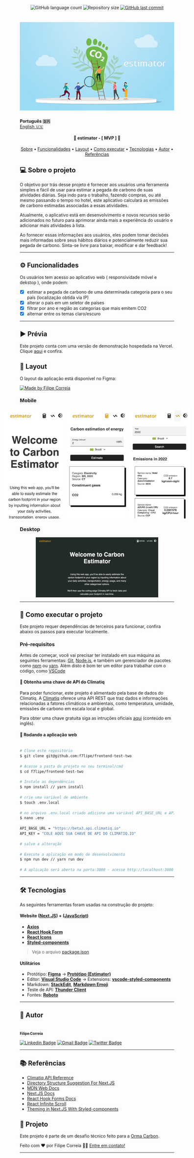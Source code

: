 
<p align="center">
  <img alt="GitHub language count" src="https://img.shields.io/github/languages/count/f7lipe/frontend-test-two?color=%2304D361">

  <img alt="Repository size" src="https://img.shields.io/github/repo-size/f7lipe/frontend-test-two">
  
  <a href="https://github.com/f7lipe/frontend-test-two/commits/master">
    <img alt="GitHub last commit" src="https://img.shields.io/github/last-commit/f7lipe/frontend-test-two">
  </a>
    
</p>
<h1 align="center">
    <img alt="Banner" title="#Banner" src="./dir-assets/banner.png" />
</h1>

<strong>Português 🇧🇷</strong>
<br>
[English 🇺🇸](./README-en.md) 

<h4 align="center"> 
	🚧 estimator - [ MVP ] 🚧
</h4>

<p align="center">
 <a href="#-sobre-o-projeto">Sobre</a> •
 <a href="#-funcionalidades">Funcionalidades</a> •
 <a href="#-layout">Layout</a> • 
 <a href="#-como-executar-o-projeto">Como executar</a> • 
 <a href="#-tecnologias">Tecnologias</a> • 
 <a href="#-autor">Autor</a> • 
 <a href="#-referências">Referências</a>
</p>


## 💻 Sobre o projeto

O objetivo por trás desse projeto é fornecer aos usuários uma ferramenta simples e fácil de usar para estimar a pegada de carbono de suas atividades diárias. Seja indo para o trabalho, fazendo compras, ou até mesmo passando o tempo no hotel, este aplicativo calculará as emissões de carbono estimadas associadas a essas atividades.

Atualmente, o aplicativo está em desenvolvimento e novos recursos serão adicionados no futuro para aprimorar ainda mais a experiência do usuário e adicionar mais atividades à lista.

Ao fornecer essas informações aos usuários, eles podem tomar decisões mais informadas sobre seus hábitos diários e potencialmente reduzir sua pegada de carbono. Sinta-se livre para baixar, modificar e dar feedback!

---

## ⚙️ Funcionalidades

   Os usuários tem acesso ao aplicativo web ( responsividade móvel e dekstop ), onde podem:
  - [x] estimar a pegada de carbono de uma determinada categoria para o seu país (localização obtida via IP)  
  - [x] alterar o país em um seletor de países 
  - [x] filtrar por ano e região as categorias que mais emitem CO2
  - [x] alternar entre os temas claro/escuro
 
---

## ▶️ Prévia

Este projeto conta com uma versão de demonstração hospedada na Vercel. Clique [aqui](https://estimator.vercel.app/) e confira. 

## 🎨 Layout

O layout da aplicação está disponível no Figma:

<a href="https://www.figma.com/file/ybGM12I43VwEIB1ZAlLZo9/Estimator?node-id=0%3A1&t=0Fwzhkrt5hKdWqSR-1">
  <img alt="Made by Filipe Correia" src="https://img.shields.io/badge/Acessar%20Layout%20-Figma-%2304D361">
</a>


### Mobile

<p align="center" style="display: flex; align-items: flex-start; justify-content: center;">
  <img alt="Estimator Welcoming Page on a mobile device" title="#Mobile" src="./dir-assets/splash-mobile.png" width="200px" style="margin: 2px">
  <img alt="Estimator Categories Page on a mobile device" title="#Mobile" src="./dir-assets/estimate-mobile.png" width="200px" style="margin: 2px">
  <img alt="Estimator Stats Page on a mobile device" title="#Mobile" src="./dir-assets/stats-mobile.png" width="200px" style="margin: 2px">
</p>

### Desktop

<p align="center" style="display: flex; align-items: flex-start; justify-content: center;">
  <img alt="Estimator Welcoming Page on a larger screen" title="#Large" src="./dir-assets/splash.png" width="400px">
</p>

---

## 🚀 Como executar o projeto

Este projeto requer dependências de terceiros para funcionar, confira abaixo os passos para executar localmente. 

### Pré-requisitos

Antes de começar, você vai precisar ter instalado em sua máquina as seguintes ferramentas:
[Git](https://git-scm.com), [Node.js](https://nodejs.org/en/), e também um gerenciador de pacotes como [npm](https://www.npmjs.com/package/npm) ou [yarn](https://classic.yarnpkg.com/lang/en/docs/install/). 
Além disto é bom ter um editor para trabalhar com o código, como [VSCode](https://code.visualstudio.com/)

#### 🔑 Obtenha uma chave de API do Climatiq 

Para poder funcionar, este projeto é alimentado pela base de dados do Climatiq. A [Climatiq](https://www.climatiq.io) oferece uma API REST que traz dados e informações relacionadas a fatores climáticos e ambientais, como temperatura, umidade, emissões de carbono em escala local e global. 

Para obter uma chave gratuita siga as intruções oficiais [aqui](https://www.climatiq.io/docs/guides/getting-api-key) (conteúdo em inglês).  

#### 🧭 Rodando a aplicação web

```bash

# Clone este repositório
$ git clone git@github.com:f7lipe/frontend-test-two

# Acesse a pasta do projeto no seu terminal/cmd
$ cd f7lipe/frontend-test-two

# Instale as dependências
$ npm install // yarn install

# crie uma variável de ambiente
$ touch .env.local 

# no arquivo .env.local criado adicione uma variável API_BASE_URL e API_KEY como mostrado no arquivo .env.example localizado na pasta raíz deste diretório
$ nano .env 

API_BASE_URL = "https://beta3.api.climatiq.io"
API_KEY = "COLE AQUI SUA CHAVE DE API DO CLIMATIQ.IO"

# salve a alteração

# Execute a aplicação em modo de desenvolvimento
$ npm run dev // yarn run dev

# A aplicação será aberta na porta:3000 - acesse http://localhost:3000

```

---

## 🛠 Tecnologias

As seguintes ferramentas foram usadas na construção do projeto:

#### **Website**  ([Next.JS](https://nextjs.org))  +  ([JavaScript](https://www.javascript.com))

-   **[Axios](https://github.com/axios/axios)**
-   **[React Hook Form](https://react-hook-form.com)**
-   **[React Icons](https://react-icons.github.io/react-icons/)**
-   **[Styled-components](https://styled-components.com/)**

> Veja o arquivo [package.json](https://github.com/f7lipe/frontend-test-two/package.json)


#### Utilitários

-   Protótipo:  **[Figma](https://www.figma.com/)**  →  **[Protótipo (Estimator)](https://www.figma.com/file/ybGM12I43VwEIB1ZAlLZo9/Estimator?node-id=0%3A1&t=0Fwzhkrt5hKdWqSR-1)**
-   Editor:  **[Visual Studio Code](https://code.visualstudio.com/)**  → Extensions:  **[vscode-styled-components](https://marketplace.visualstudio.com/items?itemName=styled-components.vscode-styled-components)**
-   Markdown:  **[StackEdit](https://stackedit.io/)**,  **[Markdown Emoji](https://gist.github.com/rxaviers/7360908)**
-   Teste de API:  **[Thunder Client](https://marketplace.visualstudio.com/items?itemName=rangav.vscode-thunder-client)**
-   Fontes: **[Roboto](https://fonts.google.com/specimen/Roboto)**
---

## 🦸 Autor

<a href="https://github.com/f7lipe">
 <img style="border-radius: 50%;" src="https://avatars.githubusercontent.com/u/16584058?v=4" width="100px;" alt=""/>
 <br />
 <sub><b>Filipe Correia</b></sub></a>
 <br />

[![Linkedin Badge](https://img.shields.io/badge/-Filipe-blue?style=flat-square&logo=Linkedin&logoColor=white&link=https://www.linkedin.com/in/f7lipe/)](https://www.linkedin.com/in/f7lipe/) 
[![Gmail Badge](https://img.shields.io/badge/-email-c14438?style=flat-square&logo=Gmail&logoColor=white&link=mailto:filipe.rcs@icloud.com)](mailto:filipe.rcs@icloud.com)
[![Twitter Badge](https://img.shields.io/badge/-@f7lipe-1ca0f1?style=flat-square&labelColor=1ca0f1&logo=twitter&logoColor=white&link=https://twitter.com/f7lipe)](https://twitter.com/f7lipe) 

---
## 📚 Referências 

- [Climatiq API Reference](https://www.climatiq.io/docs)
- [Directory Structure Suggestion For Next.JS](https://medium.com/@pablo.delvalle.cr/an-opinionated-basic-next-js-files-and-directories-structure-88fefa2aa759)
- [MDN Web Docs](https://developer.mozilla.org/pt-BR/)
- [Next.JS Docs](https://nextjs.org/docs/getting-started)
- [React Hook Forms Docs](https://react-hook-form.com/get-started)
- [React Infinite Scroll](https://medium.com/suyeonme/react-how-to-implement-an-infinite-scroll-749003e9896a)
- [Theming in Next.JS With Styled-components](https://blog.logrocket.com/theming-in-next-js-with-styled-components-and-usedarkmode/)

## 📝 Projeto

Este projeto é parte de um desafio técnico feito para a [Orma Carbon](https://github.com/ormacarbon).

Feito com ❤️ por Filipe Correia 👋🏽 [Entre em contato!](https://www.linkedin.com/in/f7lipe/)

---
